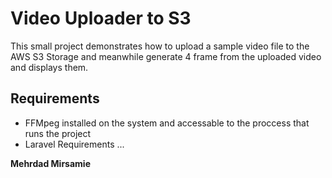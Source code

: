# Video Uploader to S3

This small project demonstrates how to upload a sample video file to the AWS S3 Storage and meanwhile generate 4 frame from the uploaded video and displays them.

## Requirements

- FFMpeg installed on the system and accessable to the proccess that runs the project
- Laravel Requirements ...

**Mehrdad Mirsamie**
